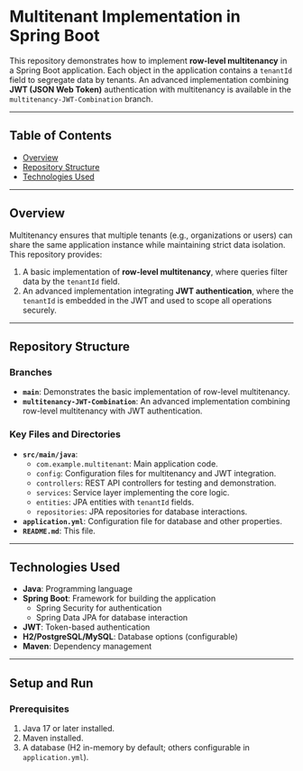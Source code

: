 # Multitenant Implementation in Spring Boot

This repository demonstrates how to implement **row-level multitenancy** in a Spring Boot application. Each object in the application contains a `tenantId` field to segregate data by tenants. An advanced implementation combining **JWT (JSON Web Token)** authentication with multitenancy is available in the `multitenancy-JWT-Combination` branch.

---

## Table of Contents

- [Overview](#overview)
- [Repository Structure](#repository-structure)
- [Technologies Used](#technologies-used)

---

## Overview

Multitenancy ensures that multiple tenants (e.g., organizations or users) can share the same application instance while maintaining strict data isolation. This repository provides:
1. A basic implementation of **row-level multitenancy**, where queries filter data by the `tenantId` field.
2. An advanced implementation integrating **JWT authentication**, where the `tenantId` is embedded in the JWT and used to scope all operations securely.

---

## Repository Structure

### Branches

- **`main`**: Demonstrates the basic implementation of row-level multitenancy.
- **`multitenancy-JWT-Combination`**: An advanced implementation combining row-level multitenancy with JWT authentication.

### Key Files and Directories

- **`src/main/java`**:
  - `com.example.multitenant`: Main application code.
  - `config`: Configuration files for multitenancy and JWT integration.
  - `controllers`: REST API controllers for testing and demonstration.
  - `services`: Service layer implementing the core logic.
  - `entities`: JPA entities with `tenantId` fields.
  - `repositories`: JPA repositories for database interactions.
- **`application.yml`**: Configuration file for database and other properties.
- **`README.md`**: This file.

---

## Technologies Used

- **Java**: Programming language
- **Spring Boot**: Framework for building the application
  - Spring Security for authentication
  - Spring Data JPA for database interaction
- **JWT**: Token-based authentication
- **H2/PostgreSQL/MySQL**: Database options (configurable)
- **Maven**: Dependency management

---

## Setup and Run

### Prerequisites

1. Java 17 or later installed.
2. Maven installed.
3. A database (H2 in-memory by default; others configurable in `application.yml`).

